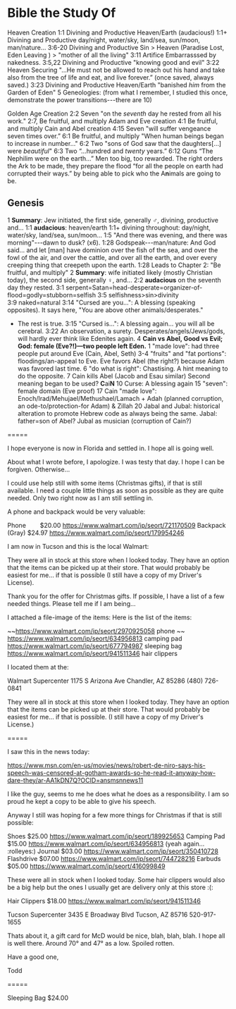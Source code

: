 # Bible the Study Of

Heaven Creation
1:1     Divining and Productive     Heaven/Earth (audacious!)
1:1+    Divining and Productive     day/night, water/sky, land/sea, sun/moon, man/nature...
3:6-20  Divining and Productive     Sin > Heaven (Paradise Lost, Eden Leaving ) > 
                                    "mother of all the living"
3:11    Artifice                    Embarrasssed by nakedness.
3:5,22  Divining and Productive     "knowing good and evil"
3:22    Heaven Securing             "...He must not be allowed to reach out his hand and take
                                    also from the tree of life and eat, and live forever.”
                                    (once saved, always saved.)
3:23    Divining and Productive     Heaven/Earth "banished *him* from the Garden of Eden"
5                                   Geneologies: (from what I remember, I studied this once, demonstrate the power transitions---there are 10)

Golden Age Creation
2:2     Seven                       "on the *seventh* day he rested from all his work."
2:7,    Be fruitful, and multiply   Adam and Eve creation
4:1     Be fruitful, and multiply   Cain and Abel creation
4:15    Seven                       "will suffer vengeance seven times over.”
6:1     Be fruitful, and multiply   "When human beings began to increase in number…"
6:2     Two                         "sons of God saw that the daughters[…] were *beautiful*"
6:3     Two                         “…hundred and *twenty* years.”
6:12    Guns                        “The Nephilim were on the earth…” Men too big, too
                                    rewarded. The right orders the Ark to be made, they prepare the flood “for all the people on earth had corrupted their ways.” by being able to pick who the A**n**imals are going to be.

## Genesis

1     **Summary**: Jew initiated, the first side, generally ♂, divining, productive and...
1:1   **audacious**: heaven/earth
1:1+  divining throughout: day/night, water/sky, land/sea, sun/moon...
1:5   "And there was evening, and there was morning"---dawn to dusk? (x6).
1:28  Godspeak---man/nature: And God said... and let [man] have dominion over the fish of the sea, and over the fowl of the air, and over the cattle, and over all the earth, and over every creeping thing that creepeth upon the earth.
1:28  Leads to Chapter 2: "Be fruitful, and multiply"
2     **Summary**: wife initiated likely (mostly Christian today), the second side, generally ♀, and...
2:2   **audacious** on the seventh day they rested.
3:1   serpent=Satan=head-desperate=organizer-of-flood=godly=stubborn=selfish
3:5   selfishness\>sin\>divinity\
3:9   naked=natural
3:14  "Cursed are you...": A blessing (speaking opposites). It says here, "You are above other animals/desperates."
  *  The rest is true.
3:15  "Cursed is...": A blessing again... you will all be cerebral.
3:22  An observation, a surety. Desperates/angels/Jews/gods, will hardly ever think like Edenites again.
4     **Cain vs Abel, Good vs Evil; God: female (Eve?!)—two people left Eden.**
  1   "made love": had three people put around Eve (Cain, Abel, Seth)
  3-4 "fruits" and "fat portions": floodings/an-appeal to Eve. Eve favors Abel (the right?) because Adam was favored last time.
  6   "do what is right": Chastising. A hint meaning to do the opposite.
  7   Cain kills Abel (Jacob and Esau similar)
      Second meaning began to be used? **C**ai**N**
  10  Curse: A blessing again
  15  "seven": female domain (Eve proof)
  17  Cain "made love": Enoch/Irad/Mehujael/Methushael/Lamach + Adah (planned corruption, an ode-to/protection-for Adam) & Zillah
  20 Jabal and Jubal: historical alteration to promote Hebrew code as always being the same.
    Jabal: father=son of Abel?
    Jubal as musician (corruption of Cain?)


=====

I hope everyone is now in Florida and settled in. I hope all is going well.

About what I wrote before, I apologize. I was testy that day. I hope I can be forgiven. Otherwise...

I could use help still with some items (Christmas gifts), if that is still available. I need a couple little things as soon as possible as they are quite needed. Only two right now as I am still settling in.

A phone and backpack would be very valuable:

Phone             $20.00    https://www.walmart.com/ip/seort/721170509
Backpack (Gray)   $24.97    https://www.walmart.com/ip/seort/179954246

I am now in Tucson and this is the local Walmart:

They were all in stock at this store when I looked today. They have an option that the items can be picked up at their store. That would probably be easiest for me... if that is possible (I still have a copy of my Driver's License).

Thank you for the offer for Christmas gifts. If possible, I have a list of a few needed things. Please tell me if I am being... 
 
I attached a file-image of the items: Here is the list of the items: 
 
~~https://www.walmart.com/ip/seort/2970925058   phone ~~ 
  https://www.walmart.com/ip/seort/634956813    camping pad
  https://www.walmart.com/ip/seort/677794987    sleeping bag
  https://www.walmart.com/ip/seort/941511346    hair clippers
 
I located them at the:
 
Walmart Supercenter 
1175 S Arizona Ave 
Chandler, AZ 85286 
(480) 726-0841 
 
They were all in stock at this store when I looked today. They have an option that the items can be picked up at their store. That would probably be easiest for me... if that is possible. (I still have a copy of my Driver's License.) 

=====

I saw this in the news today:

https://www.msn.com/en-us/movies/news/robert-de-niro-says-his-speech-was-censored-at-gotham-awards-so-he-read-it-anyway-how-dare-they/ar-AA1kDN7Q?OCID=ansmsnnews11

I like the guy, seems to me he does what he does as a responsibility. I am so proud he kept a copy to be able to give his speech.

Anyway I still was hoping for a few more things for Christmas if that is still possible:

Shoes         $25.00  https://www.walmart.com/ip/seort/189925653
Camping Pad   $15.00  https://www.walmart.com/ip/seort/634956813  (yeah again... :rolleyes:)
Journal       $03.00  https://www.walmart.com/ip/seort/350410728
Flashdrive    $07.00  https://www.walmart.com/ip/seort/744728216
Earbuds       $05.00  https://www.walmart.com/ip/seort/416099849

These were all in stock when I looked today. Some hair clippers would also be a big help but the ones I usually get are delivery only at this store :(:

Hair Clippers $18.00  https://www.walmart.com/ip/seort/941511346

Tucson Supercenter
3435 E Broadway Blvd
Tucson, AZ 85716
520-917-1655
 
Thats about it, a gift card for McD would be nice, blah, blah, blah. I hope all is well there. Around 70° and 47° as a low. Spoiled rotten.

Have a good one,

Todd

=====

Sleeping Bag  $24.00  